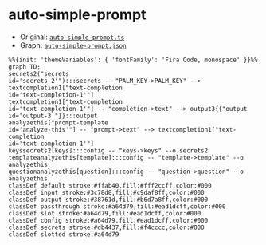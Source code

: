 # auto-simple-prompt
  - Original: [`auto-simple-prompt.ts`](../../src/boards/auto-simple-prompt.ts)
  - Graph: [`auto-simple-prompt.json`](../../graphs/auto-simple-prompt.json)
  
  ```mermaid
  %%{init: 'themeVariables': { 'fontFamily': 'Fira Code, monospace' }}%%
graph TD;
secrets2("secrets
id='secrets-2'"):::secrets -- "PALM_KEY->PALM_KEY" --> textcompletion1["text-completion
id='text-completion-1'"]
textcompletion1["text-completion
id='text-completion-1'"] -- "completion->text" --> output3{{"output
id='output-3'"}}:::output
analyzethis["prompt-template
id='analyze-this'"] -- "prompt->text" --> textcompletion1["text-completion
id='text-completion-1'"]
keyssecrets2[keys]:::config -- "keys->keys" --o secrets2
templateanalyzethis[template]:::config -- "template->template" --o analyzethis
questionanalyzethis[question]:::config -- "question->question" --o analyzethis
classDef default stroke:#ffab40,fill:#fff2ccff,color:#000
classDef input stroke:#3c78d8,fill:#c9daf8ff,color:#000
classDef output stroke:#38761d,fill:#b6d7a8ff,color:#000
classDef passthrough stroke:#a64d79,fill:#ead1dcff,color:#000
classDef slot stroke:#a64d79,fill:#ead1dcff,color:#000
classDef config stroke:#a64d79,fill:#ead1dcff,color:#000
classDef secrets stroke:#db4437,fill:#f4cccc,color:#000
classDef slotted stroke:#a64d79
  ```